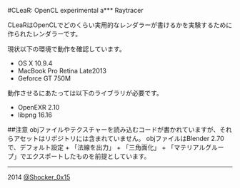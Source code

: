 #CLeaR: OpenCL experimental a\*\*\* Raytracer

CLeaRはOpenCLでどのくらい実用的なレンダラーが書けるかを実験するために作られたレンダラーです。

現状以下の環境で動作を確認しています。

* OS X 10.9.4
* MacBook Pro Retina Late2013
* Geforce GT 750M

動作させるにあたっては以下のライブラリが必要です。

* OpenEXR 2.10
* libpng 16.16

##注意
objファイルやテクスチャーを読み込むコードが書かれていますが、それらアセットはリポジトリには含まれていません。
objファイルはBlender 2.70で、デフォルト設定 + 「法線を出力」 + 「三角面化」 + 「マテリアルグループ」でエクスポートしたものを前提としています。

----
2014 [@Shocker_0x15](https://twitter.com/Shocker_0x15)
